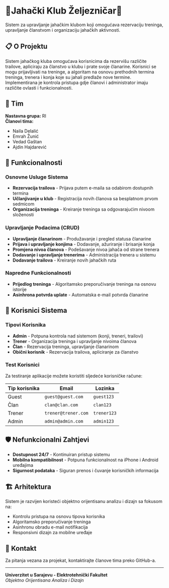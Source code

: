 # 🐎Jahački Klub Željezničar🔵

Sistem za upravljanje jahačkim klubom koji omogućava rezervaciju treninga, upravljanje članstvom i organizaciju jahačkih aktivnosti.

## 📋 O Projektu

Sistem jahačkog kluba omogućava korisnicima da rezervišu različite trailove, apliciraju za članstvo u klubu i prate svoje članarine. Korisnici se mogu prijavljivati na treninge, a algoritam na osnovu prethodnih termina treninga, trenera i konja koje su jahali predlaže nove termine. Implementirana je kontrola pristupa gdje članovi i administrator imaju različite ovlasti i funkcionalnosti.

## 👥 Tim

**Nastavna grupa:** RI  
**Članovi tima:**
- Naila Delalić
- Emrah Žunić
- Vedad Gaštan
- Ajdin Hajdarević

## 🚀 Funkcionalnosti

### Osnovne Usluge Sistema
- **Rezervacija trailova** - Prijava putem e-maila sa odabirom dostupnih termina
- **Učlanjivanje u klub** - Registracija novih članova sa besplatnom prvom sedmicom
- **Organizacija treninga** - Kreiranje treninga sa odgovarajućim nivoom složenosti

### Upravljanje Podacima (CRUD)
- **Upravljanje članarinom** - Produžavanje i pregled statusa članarine
- **Prijava i upravljanje konjima** - Dodavanje, ažuriranje i brisanje konja
- **Promjena nivoa članova** - Podešavanje nivoa jahača od strane trenera
- **Dodavanje i upravljanje trenerima** - Administracija trenera u sistemu
- **Dodavanje trailova** - Kreiranje novih jahačkih ruta

### Napredne Funkcionalnosti
- **Prijedlog treninga** - Algoritamsko preporučivanje treninga na osnovu istorije
- **Asinhrona potvrda uplate** - Automatska e-mail potvrda članarine

## 👤 Korisnici Sistema

### Tipovi Korisnika
- **Admin** - Potpuna kontrola nad sistemom (konji, treneri, trailovi)
- **Trener** - Organizacija treninga i upravljanje nivoima članova
- **Član** - Rezervacija treninga, upravljanje članarinom
- **Obični korisnik** - Rezervacija trailova, apliciranje za članstvo

### Test Korisnici
Za testiranje aplikacije možete koristiti sljedeće korisničke račune:

| Tip korisnika | Email | Lozinka |
|---------------|-------|---------|
| Guest | `guest@guest.com` | `guest123` |
| Član | `clan@clan.com` | `clan123` |
| Trener | `trener@trener.com` | `trener123` |
| Admin | `admin@admin.com` | `admin123` |

## 🛡️ Nefunkcionalni Zahtjevi

- **Dostupnost 24/7** - Kontinuiran pristup sistemu
- **Mobilna kompatibilnost** - Potpuna funkcionalnost na iPhone i Android uređajima
- **Sigurnost podataka** - Siguran prenos i čuvanje korisničkih informacija

## 🏗️ Arhitektura

Sistem je razvijen koristeći objektno orijentisanu analizu i dizajn sa fokusom na:
- Kontrolu pristupa na osnovu tipova korisnika
- Algoritamsko preporučivanje treninga
- Asinhronu obradu e-mail notifikacija
- Responsivni dizajn za mobilne uređaje

## 📧 Kontakt

Za pitanja vezana za projekat, kontaktirajte članove tima preko GitHub-a.

---

**Univerzitet u Sarajevu - Elektrotehnički Fakultet**  
*Objektno Orijentisana Analiza i Dizajn*
